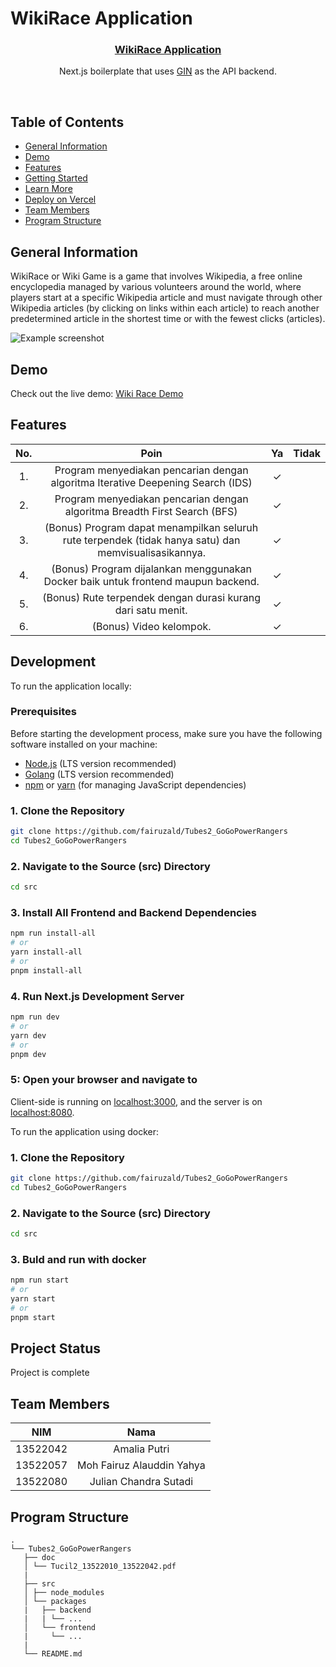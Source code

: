 # WikiRace Application

<p align="center">
  <a href="https://tubes2-go-go-power-rangers.vercel.app/">
    <h3 align="center">WikiRace Application</h3>
  </a>
</p>

<p align="center">Next.js boilerplate that uses <a href="https://pkg.go.dev/github.com/gin-gonic/gin/">GIN</a> as the API backend.</p>

<br/>



## Table of Contents

- [General Information](#general-information)
- [Demo](#demo)
- [Features](#features)
- [Getting Started](#getting-started)
- [Learn More](#learn-more)
- [Deploy on Vercel](#deploy-on-vercel)
- [Team Members](#team-members)
- [Program Structure](#program-structure)

## General Information

WikiRace or Wiki Game is a game that involves Wikipedia, a free online encyclopedia managed by various volunteers around the world, where players start at a specific Wikipedia article and must navigate through other Wikipedia articles (by clicking on links within each article) to reach another predetermined article in the shortest time or with the fewest clicks (articles).

![Example screenshot](https://miro.medium.com/v2/resize:fit:640/format:webp/1*NwVK37pwD5dHFNBfevfo1w.png)

## Demo

Check out the live demo: [Wiki Race Demo](https://tubes2-go-go-power-rangers.vercel.app)

## Features

| **No.** |                                               **Poin**                                                | **Ya** | **Tidak** |
| :-----: | :---------------------------------------------------------------------------------------------------: | :----: | --------- |
|   1.    |            Program menyediakan pencarian dengan algoritma Iterative Deepening Search (IDS)            |   ✓    |           |
|   2.    |               Program menyediakan pencarian dengan algoritma Breadth First Search (BFS)               |   ✓    |           |
|   3.    | (Bonus) Program dapat menampilkan seluruh rute terpendek (tidak hanya satu) dan memvisualisasikannya. |   ✓    |           |
|   4.    |           (Bonus) Program dijalankan menggunakan Docker baik untuk frontend maupun backend.           |   ✓    |           |
|   5.    |                     (Bonus) Rute terpendek dengan durasi kurang dari satu menit.                      |   ✓    |           |
|   6.    |                                        (Bonus) Video kelompok.                                        |   ✓    |           |


## Development

To run the application locally:

### Prerequisites

Before starting the development process, make sure you have the following software installed on your machine:

- [Node.js](https://nodejs.org/) (LTS version recommended)
- [Golang](https://go.dev/) (LTS version recommended)
- [npm](https://www.npmjs.com/) or [yarn](https://yarnpkg.com/) (for managing JavaScript dependencies)

### 1. Clone the Repository

```bash
git clone https://github.com/fairuzald/Tubes2_GoGoPowerRangers
cd Tubes2_GoGoPowerRangers
```

### 2. Navigate to the Source (src) Directory

```bash
cd src

```

### 3. Install All Frontend and Backend Dependencies

```bash
npm run install-all
# or
yarn install-all
# or
pnpm install-all
```

### 4. Run Next.js Development Server

```bash
npm run dev
# or
yarn dev
# or
pnpm dev
```

### 5: Open your browser and navigate to

Client-side is running on [localhost:3000](http://localhost:3000), and the server is on [localhost:8080](http://localhost:8080).

To run the application using docker:


### 1. Clone the Repository

```bash
git clone https://github.com/fairuzald/Tubes2_GoGoPowerRangers
cd Tubes2_GoGoPowerRangers
```

### 2. Navigate to the Source (src) Directory

```bash
cd src

```

### 3. Buld and run with docker

```bash
npm run start
# or
yarn start
# or
pnpm start
```
## Project Status

Project is complete


## Team Members

| **NIM**  |         **Nama**          |
| :------: | :-----------------------: |
| 13522042 |       Amalia Putri        |
| 13522057 | Moh Fairuz Alauddin Yahya |
| 13522080 |   Julian Chandra Sutadi   |

## Program Structure

```
.
└── Tubes2_GoGoPowerRangers
   ├── doc
   │ └── Tucil2_13522010_13522042.pdf
   |
   ├── src
   │ ├── node_modules
   │ └── packages
   |   ├── backend
   |   | └── ...
   │   └── frontend
   |     └── ...
   |
   └── README.md
```
